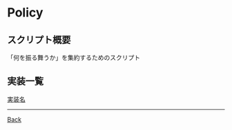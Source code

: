 # Policy

## スクリプト概要

「何を振る舞うか」を集約するためのスクリプト

## 実装一覧

[実装名](./__Todo/README.md)

---
[Back](../README.md)  